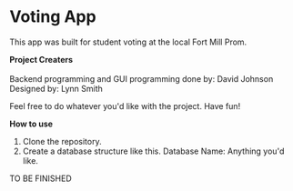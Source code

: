Voting App
==========

This app was built for student voting at the local Fort Mill Prom.

<b>Project Creaters</b>
<br>
<br>
Backend programming and GUI programming done by: David Johnson
<br>
Designed by: Lynn Smith

Feel free to do whatever you'd like with the project. Have fun!

<b> How to use </b>

1. Clone the repository.
2. Create a database structure like this.
    Database Name: Anything you'd like.

TO BE FINISHED 
